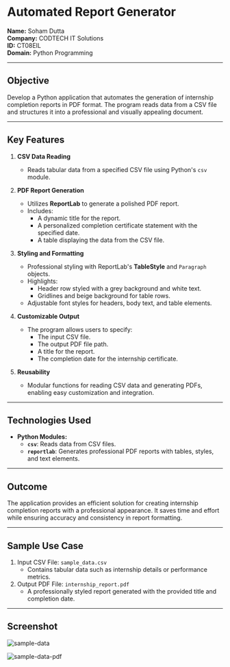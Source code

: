 # **Automated Report Generator**

**Name:** Soham Dutta  
**Company:** CODTECH IT Solutions  
**ID:** CT08EIL  
**Domain:** Python Programming  

---

## **Objective**  
Develop a Python application that automates the generation of internship completion reports in PDF format. The program reads data from a CSV file and structures it into a professional and visually appealing document.

---

## **Key Features**

1. **CSV Data Reading**  
   - Reads tabular data from a specified CSV file using Python's `csv` module.

2. **PDF Report Generation**  
   - Utilizes **ReportLab** to generate a polished PDF report.  
   - Includes:  
     - A dynamic title for the report.  
     - A personalized completion certificate statement with the specified date.  
     - A table displaying the data from the CSV file.

3. **Styling and Formatting**  
   - Professional styling with ReportLab's **TableStyle** and `Paragraph` objects.  
   - Highlights:  
     - Header row styled with a grey background and white text.  
     - Gridlines and beige background for table rows.  
   - Adjustable font styles for headers, body text, and table elements.

4. **Customizable Output**  
   - The program allows users to specify:  
     - The input CSV file.  
     - The output PDF file path.  
     - A title for the report.  
     - The completion date for the internship certificate.

5. **Reusability**  
   - Modular functions for reading CSV data and generating PDFs, enabling easy customization and integration.

---

## **Technologies Used**

- **Python Modules:**  
  - **`csv`**: Reads data from CSV files.  
  - **`reportlab`**: Generates professional PDF reports with tables, styles, and text elements.

---

## **Outcome**

The application provides an efficient solution for creating internship completion reports with a professional appearance. It saves time and effort while ensuring accuracy and consistency in report formatting.

---

## **Sample Use Case**

1. Input CSV File: `sample_data.csv`  
   - Contains tabular data such as internship details or performance metrics.  
2. Output PDF File: `internship_report.pdf`  
   - A professionally styled report generated with the provided title and completion date.  

---

## Screenshot

![sample-data](https://github.com/user-attachments/assets/3e499540-3383-4331-abae-b56fc4e57413)

![sample-data-pdf](https://github.com/user-attachments/assets/603aaa76-617c-4877-aed3-29e36981d011)
